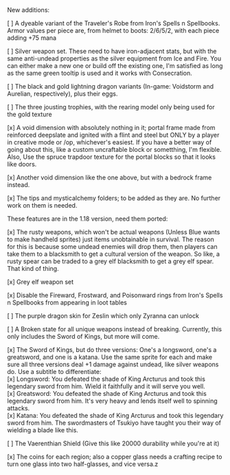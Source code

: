 New additions:

[ ] A dyeable variant of the Traveler's Robe from Iron's Spells n Spellbooks. Armor values per piece are, from helmet to boots: 2/6/5/2, with each piece adding +75 mana

[ ] Silver weapon set. These need to have iron-adjacent stats, but with the same anti-undead properties as the silver equipment from Ice and Fire. You can either make a new one or build off the existing one, I'm satisfied as long as the same green tooltip is used and it works with Consecration.

[ ] The black and gold lightning dragon variants (In-game: Voidstorm and Aurelian, respectively), plus their eggs.

[ ] The three jousting trophies, with the rearing model only being used for the gold texture

[x] A void dimension with absolutely nothing in it; portal frame made from reinforced deepslate and ignited with a flint and steel but ONLY by a player in creative mode or /op, whichever's easiest. If you have a better way of going about this, like a custom uncraftable block or sometthing, I'm flexible. Also, Use the spruce trapdoor texture for the portal blocks so that it looks like doors.

[x] Another void dimension like the one above, but with a bedrock frame instead.

[x] The tips and mysticalchemy folders; to be added as they are. No further work on them is needed.

These features are in the 1.18 version, need them ported:

[x] The rusty weapons, which won't be actual weapons (Unless Blue wants to make handheld sprites) just items unobtainable in survival. The reason for this is because some undead enemies will drop them, then players can take them to a blacksmith to get a cultural version of the weapon. So like, a rusty spear can be traded to a grey elf blacksmith to get a grey elf spear. That kind of thing.

[x] Grey elf weapon set

[x] Disable the Fireward, Frostward, and Poisonward rings from Iron's Spells n Spellbooks from appearing in loot tables

[ ] The purple dragon skin for Zeslin which only Zyranna can unlock

[ ] A Broken state for all unique weapons instead of breaking. Currently, this only includes the Sword of Kings, but more will come.

[x] The Sword of Kings, but do three versions: One's a longsword, one's a greatsword, and one is a katana. Use the same sprite for each and make sure all three versions deal +1 damage against undead, like silver weapons do. Use a subtitle to differentiate:  
    [x] Longsword: You defeated the shade of King Arcturus and took this legendary sword from him. Wield it faithfully and it will serve you well.  
    [x] Greatsword:  You defeated the shade of King Arcturus and took this legendary sword from him. It's very heavy and lends itself well to spinning attacks.  
    [x] Katana: You defeated the shade of King Arcturus and took this legendary sword from him. The swordmasters of Tsukiyo have taught you their way of wielding a blade like this.  

[ ] The Vaerenthian Shield (Give this like 20000 durability while you're at it)

[x] The coins for each region; also a copper glass needs a crafting recipe to turn one glass into two half-glasses, and vice versa.z